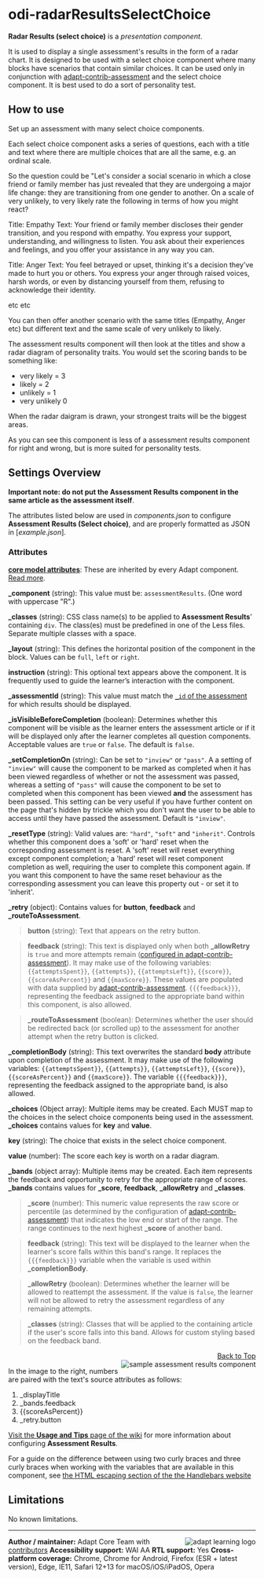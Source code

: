 # odi-radarResultsSelectChoice

**Radar Results (select choice)** is a *presentation component*.

It is used to display a single assessment's results in the form of a radar chart. It is designed to be used with a select choice component where many blocks have scenarios that contain similar choices. It can be used only in conjunction with [adapt-contrib-assessment](https://github.com/adaptlearning/adapt-contrib-assessment) and the select choice component. It is best used to do a sort of personality test.

## How to use

Set up an assessment with many select choice components.

Each select choice component asks a series of questions, each with a title and text where there are multiple choices that are all the same, e.g. an ordinal scale.

So the question could be "Let's consider a social scenario in which a close friend or family member has just revealed that they are undergoing a major life change: they are transitioning from one gender to another. On a scale of very unlikely, to very likely rate the following in terms of how you might react?

Title: Empathy
Text: Your friend or family member discloses their gender transition, and you respond with empathy. You express your support, understanding, and willingness to listen. You ask about their experiences and feelings, and you offer your assistance in any way you can.

Title: Anger
Text: You feel betrayed or upset, thinking it's a decision they've made to hurt you or others. You express your anger through raised voices, harsh words, or even by distancing yourself from them, refusing to acknowledge their identity.

etc etc

You can then offer another scenario with the same titles (Empathy, Anger etc) but different text and the same scale of very unlikely to likely. 

The assessment results component will then look at the titles and show a radar diagram of personality traits. You would set the scoring bands to be something like:

* very likely = 3
* likely = 2
* unlikely = 1
* very unlikely 0

When the radar daigram is drawn, your strongest traits will be the biggest areas.

As you can see this component is less of a assessment results component for right and wrong, but is more suited for personality tests.

## Settings Overview

**Important note: do not put the Assessment Results component in the same article as the assessment itself**.

The attributes listed below are used in *components.json* to configure **Assessment Results (Select choice)**, and are properly formatted as JSON in [*example.json*].

### Attributes

[**core model attributes**](https://github.com/adaptlearning/adapt_framework/wiki/Core-model-attributes): These are inherited by every Adapt component. [Read more](https://github.com/adaptlearning/adapt_framework/wiki/Core-model-attributes).

**\_component** (string): This value must be: `assessmentResults`. (One word with uppercase "R".)

**\_classes** (string): CSS class name(s) to be applied to **Assessment Results**’ containing `div`. The class(es) must be predefined in one of the Less files. Separate multiple classes with a space.

**\_layout** (string): This defines the horizontal position of the component in the block. Values can be `full`, `left` or `right`.

**instruction** (string): This optional text appears above the component. It is frequently used to
guide the learner’s interaction with the component.

**_assessmentId** (string): This value must match the [`_id` of the assessment](https://github.com/adaptlearning/adapt-contrib-assessment#attributes) for which results should be displayed.

**\_isVisibleBeforeCompletion** (boolean): Determines whether this component will be visible as the learner enters the assessment article or if it will be displayed only after the learner completes all question components. Acceptable values are `true` or `false`. The default is `false`.

**\_setCompletionOn** (string): Can be set to `"inview"` or `"pass"`. A a setting of `"inview"` will cause the component to be marked as completed when it has been viewed regardless of whether or not the assessment was passed, whereas a setting of `"pass"` will cause the component to be set to completed when this component has been viewed **and** the assessment has been passed. This setting can be very useful if you have further content on the page that's hidden by trickle which you don't want the user to be able to access until they have passed the assessment. Default is `"inview"`.

**\_resetType** (string): Valid values are: `"hard"`, `"soft"` and `"inherit"`. Controls whether this component does a 'soft' or 'hard' reset when the corresponding assessment is reset. A 'soft' reset will reset everything except component completion; a 'hard' reset will reset component completion as well, requiring the user to complete this component again. If you want this component to have the same reset behaviour as the corresponding assessment you can leave this property out - or set it to 'inherit'.

**\_retry** (object): Contains values for **button**, **feedback** and **\_routeToAssessment**.

>**button** (string): Text that appears on the retry button.

>**feedback** (string): This text is displayed only when both **\_allowRetry** is `true` and more attempts remain ([configured in adapt-contrib-assessment](https://github.com/adaptlearning/adapt-contrib-assessment#attributes)). It may make use of the following variables: `{{attemptsSpent}}`, `{{attempts}}`, `{{attemptsLeft}}`, `{{score}}`, `{{scoreAsPercent}}` and `{{maxScore}}`. These values are populated with data supplied by [adapt-contrib-assessment](https://github.com/adaptlearning/adapt-contrib-assessment#attributes). `{{{feedback}}}`, representing the feedback assigned to the appropriate band within this component, is also allowed.

>**\_routeToAssessment** (boolean): Determines whether the user should be redirected back (or scrolled up) to the assessment for another attempt when the retry button is clicked.

**\_completionBody** (string): This text overwrites the standard **body** attribute upon completion of the assessment. It may make use of the following variables: `{{attemptsSpent}}`, `{{attempts}}`, `{{attemptsLeft}}`, `{{score}}`, `{{scoreAsPercent}}` and `{{maxScore}}`. The variable `{{{feedback}}}`, representing the feedback assigned to the appropriate band, is also allowed.

**\_choices** (Object array): Multiple items may be created. Each MUST map to the choices in the select choice components being used in the assessment. **\_choices** contains values for **key** and **value**.

**key** (string): The choice that exists in the select choice component. 

**value** (number): The score each key is worth on a radar diagram.

**\_bands** (object array): Multiple items may be created. Each item represents the feedback and opportunity to retry for the appropriate range of scores. **\_bands** contains values for **\_score**, **feedback**, **\_allowRetry** and **\_classes**.

>**\_score** (number):  This numeric value represents the raw score or percentile (as determined by the configuration of [adapt-contrib-assessment](https://github.com/adaptlearning/adapt-contrib-assessment)) that indicates the low end or start of the range. The range continues to the next highest **\_score** of another band.

>**feedback** (string): This text will be displayed to the learner when the learner's score falls within this band's range. It replaces the `{{{feedback}}}` variable when the variable is used within **\_completionBody**.

>**\_allowRetry** (boolean): Determines whether the learner will be allowed to reattempt the assessment. If the value is `false`, the learner will not be allowed to retry the assessment regardless of any remaining attempts.

>**\_classes** (string): Classes that will be applied to the containing article if the user's score falls into this band. Allows for custom styling based on the feedback band.

<div float align=right><a href="#top">Back to Top</a></div>

<img src="https://github.com/adaptlearning/documentation/blob/master/04_wiki_assets/plug-ins/images/assessmentResults02.png" alt="sample assessment results component" align="right">

In the image to the right, numbers are paired with the text's source attributes as follows:
1. _displayTitle
2. _bands.feedback
3. {{scoreAsPercent}}
4. \_retry.button

[Visit the **Usage and Tips** page of the wiki](https://github.com/adaptlearning/adapt-contrib-assessmentResults/wiki/Usage-and-Tips) for more information about configuring **Assessment Results**.

For a guide on the difference between using two curly braces and three curly braces when working with the variables that are available in this component, see [the HTML escaping section of the the Handlebars website](http://handlebarsjs.com/#html-escaping)

## Limitations

No known limitations.

----------------------------
<a href="https://community.adaptlearning.org/" target="_blank"><img src="https://github.com/adaptlearning/documentation/blob/master/04_wiki_assets/plug-ins/images/adapt-logo-mrgn-lft.jpg" alt="adapt learning logo" align="right"></a>
**Author / maintainer:** Adapt Core Team with [contributors](https://github.com/adaptlearning/adapt-contrib-assessmentResults/graphs/contributors)
**Accessibility support:** WAI AA
**RTL support:** Yes
**Cross-platform coverage:** Chrome, Chrome for Android, Firefox (ESR + latest version), Edge, IE11, Safari 12+13 for macOS/iOS/iPadOS, Opera
